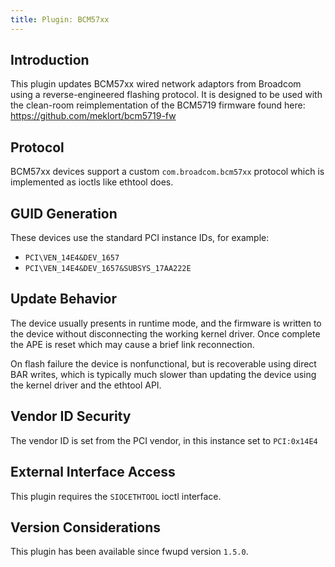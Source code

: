 ```yaml
---
title: Plugin: BCM57xx
---
```


## Introduction

This plugin updates BCM57xx wired network adaptors from Broadcom using a
reverse-engineered flashing protocol. It is designed to be used with the
clean-room reimplementation of the BCM5719 firmware found here:
<https://github.com/meklort/bcm5719-fw>

## Protocol

BCM57xx devices support a custom `com.broadcom.bcm57xx` protocol which is
implemented as ioctls like ethtool does.

## GUID Generation

These devices use the standard PCI instance IDs, for example:

* `PCI\VEN_14E4&DEV_1657`
* `PCI\VEN_14E4&DEV_1657&SUBSYS_17AA222E`

## Update Behavior

The device usually presents in runtime mode, and the firmware is written to the
device without disconnecting the working kernel driver. Once complete the APE
is reset which may cause a brief link reconnection.

On flash failure the device is nonfunctional, but is recoverable using direct
BAR writes, which is typically much slower than updating the device using the
kernel driver and the ethtool API.

## Vendor ID Security

The vendor ID is set from the PCI vendor, in this instance set to `PCI:0x14E4`

## External Interface Access

This plugin requires the `SIOCETHTOOL` ioctl interface.

## Version Considerations

This plugin has been available since fwupd version `1.5.0`.
